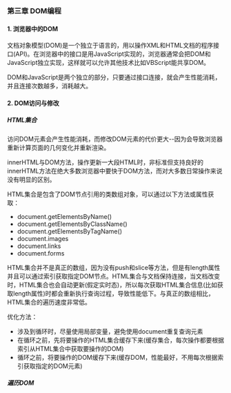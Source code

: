 ### 第三章 DOM编程

#### 1. 浏览器中的DOM

文档对象模型(DOM)是一个独立于语言的，用以操作XML和HTML文档的程序接口(API)。在浏览器中的接口是用JavaScript实现的，浏览器通常会把DOM和JavaScript独立实现，这样就可以允许其他技术比如VBScript能共享DOM。

DOM和JavaScript是两个独立的部分，只要通过接口连接，就会产生性能消耗，并且连接次数越多，消耗越大。

#### 2. DOM访问与修改

##### HTML集合

访问DOM元素会产生性能消耗，而修改DOM元素的代价更大--因为会导致浏览器重新计算页面的几何变化并重新渲染。

innerHTML与DOM方法，操作更新一大段HTML时，非标准但支持良好的innerHTML方法在绝大多数浏览器中要快于DOM方法，而对大多数日常操作来说没有明显的区别。

HTML集合是包含了DOM节点引用的类数组对象，可以通过以下方法或属性获取：

- document.getElementsByName()
- document.getElementsByClassName()
- document.getElementsByTagName()
- document.images
- document.links
- document.forms

HTML集合并不是真正的数组，因为没有push和slice等方法，但是有length属性并且可以通过索引获取指定DOM节点。HTML集合与文档保持连接，当文档改变时，HTML集合也会自动更新(假定实时态)，所以每次获取HTML集合信息(比如获取length属性)时都会重新执行查询过程，导致性能低下。与真正的数组相比，HTML集合的遍历速度非常低。

优化方法：
- 涉及到循环时，尽量使用局部变量，避免使用document重复查询元素
- 在循环之前，先将要操作的HTML集合缓存下来(缓存集合，每次操作都要根据索引从HTML集合中获取要操作的DOM)
- 循环之前，将要操作的DOM缓存下来(缓存DOM，性能最好，不用每次根据索引获取指定的DOM元素)

##### 遍历DOM

